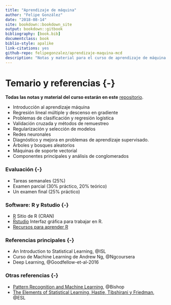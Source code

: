 ```yaml
--- 
title: "Aprendizaje de máquina"
author: "Felipe González"
date: "2018-08-14"
site: bookdown::bookdown_site
output: bookdown::gitbook
bibliography: [book.bib]
documentclass: book
biblio-style: apalike
link-citations: yes
github-repo: felipegonzalez/aprendizaje-maquina-mcd
description: "Notas y material para el curso de aprendizaje de máquina (ITAM)"
---
```



# Temario y referencias {-}

**Todas las notas y material del curso estarán en este** [repositorio](https://github.com/felipegonzalez/aprendizaje-maquina-mcd).

- Introducción al aprendizaje máquina
- Regresión lineal múltiple y descenso en gradiente
- Problemas de clasificación y regresión logística
- Validación cruzada y métodos de remuestreo
- Regularización y selección de modelos
- Redes neuronales
- Diagnóstico y mejora en problemas de aprendizaje supervisado.
- Árboles y bosques aleatorios
- Máquinas de soporte vectorial
- Componentes principales y análisis de conglomerados


### Evaluación {-}

- Tareas semanales (25%)
- Examen parcial (30% práctico, 20% teórico)
- Un examen final (25% práctico)

### Software: R y Rstudio {-}

- [R](https://cran.r-project.org) Sitio de R (CRAN)
- [Rstudio](https://www.rstudio.com/products/RStudio/) Interfaz gráfica para trabajar en R.
- [Recursos para aprender R](https://www.rstudio.com/online-learning/#R)


### Referencias principales {-}

- An Introduction to Statistical Learning, @ISL 
- Curso de Machine Learning de Andrew Ng, @Ngcoursera
- Deep Learning, @Goodfellow-et-al-2016

### Otras referencias {-}

- [Pattern Recognition and Machine Learning](http://www.springer.com/us/book/9780387310732), @Bishop
- [The Elements of Statistical Learning, Hastie, Tibshirani y Friedman](https://web.stanford.edu/~hastie/ElemStatLearn/), @ESL



